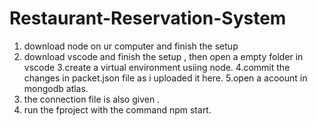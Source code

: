 # Restaurant-Reservation-System

1. download node on ur computer and finish the setup
2. download vscode and finish the setup , then open a empty folder in vscode
3.create a virtual environment usiing node.
4.commit the changes in packet.json file as i uploaded it here.
5.open a acoount in mongodb atlas.
6. the connection file is also given .
7. run the fproject with the command npm start.
